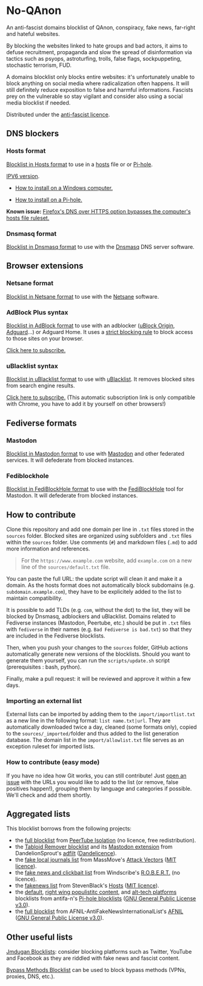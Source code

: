 # No-QAnon

An anti-fascist domains blocklist of QAnon, conspiracy, fake news, far-right and hateful websites.

By blocking the websites linked to hate groups and bad actors, it aims to defuse recruitment, propaganda and slow the spread of disinformation via tactics such as psyops, astroturfing, trolls, false flags, sockpuppeting, stochastic terrorism, FUD.

A domains blocklist only blocks entire websites: it's unfortunately unable to block anything on social media where radicalization often happens.
It will still definitely reduce exposition to false and harmful informations.
Fascists prey on the vulnerable so stay vigilant and consider also using a social media blocklist if needed.

Distributed under the [anti-fascist licence](https://github.com/rimu/no-qanon/blob/master/LICENSE.txt).

## DNS blockers

### Hosts format

[Blocklist in Hosts format](https://raw.githubusercontent.com/rimu/no-qanon/master/hosts.txt) to use in a [hosts](https://en.wikipedia.org/wiki/Hosts_(file)) file or or [Pi-hole](https://pi-hole.net/).

[IPV6 version](https://raw.githubusercontent.com/rimu/no-qanon/master/hosts.txt.ipv6).

- [How to install on a Windows computer.](https://github.com/yui-konnu/qanon-block-guide)

- [How to install on a Pi-hole.](https://www.reddit.com/r/QAnonCasualties/comments/wekhem/how_to_use_pihole_to_block_q_related_websites/)

**Known issue:** [Firefox's DNS over HTTPS option bypasses the computer's hosts file ruleset.](https://bugzilla.mozilla.org/show_bug.cgi?id=1453207)

### Dnsmasq format

[Blocklist in Dnsmasq format](https://raw.githubusercontent.com/rimu/no-qanon/master/dnsmasq.txt) to use with the [Dnsmasq](https://thekelleys.org.uk/dnsmasq/doc.html) DNS server software.

## Browser extensions

### Netsane format

[Blocklist in Netsane format](https://raw.githubusercontent.com/rimu/no-qanon/master/netsane.txt) to use with the [Netsane](https://github.com/rimu/netsane) software.

### AdBlock Plus syntax

[Blocklist in AdBlock format](https://raw.githubusercontent.com/rimu/no-qanon/master/adblock.txt) to use with an adblocker ([uBlock Origin](https://ublockorigin.com), [Adguard](https://adguard.com)…) or Adguard Home. It uses a [strict blocking rule](https://github.com/gorhill/uBlock/wiki/Strict-blocking) to block access to those sites on your browser.

[Click here to subscribe.](https://subscribe.adblockplus.org/?location=https://raw.githubusercontent.com/rimu/no-qanon/master/adblock.txt&title=No-QAnon)

### uBlacklist syntax

[Blocklist in uBlacklist format](https://raw.githubusercontent.com/rimu/no-qanon/master/ublacklist.txt) to use with [uBlacklist](https://github.com/iorate/ublacklist). It removes blocked sites from search engine results.

[Click here to subscribe.](https://iorate.github.io/ublacklist/subscribe?name=No-QAnon&url=https://raw.githubusercontent.com/rimu/no-qanon/master/ublacklist.txt) (This automatic subscription link is only compatible with Chrome, you have to add it by yourself on other browsers!)

## Fediverse formats

### Mastodon

[Blocklist in Mastodon format](https://raw.githubusercontent.com/rimu/no-qanon/master/mastodon.csv) to use with [Mastodon](https://joinmastodon.org/) and other federated services. It will defederate from blocked instances.

### Fediblockhole

[Blocklist in FediBlockHole format](https://raw.githubusercontent.com/rimu/no-qanon/master/fediblockhole.csv) to use with the [FediBlockHole](https://github.com/eigenmagic/fediblockhole) tool for Mastodon. It will defederate from blocked instances.

## How to contribute

Clone this repository and add one domain per line in `.txt` files stored in the `sources` folder. Blocked sites are organized using subfolders and `.txt` files within the `sources` folder. Use comments (`#`) and markdown files (`.md`) to add more information and references.

> For the `https://www.example.com` website, add `example.com` on a new line of the `sources/default.txt` file.

You can paste the full URL: the update script will clean it and make it a domain. As the hosts format does not automatically block subdomains (e.g. `subdomain.example.com`), they have to be explicitely added to the list to maintain compatibility.

It is possible to add TLDs (e.g. `com`, without the dot) to the list, they will be blocked by Dnsmasq, adblockers and uBlacklist. Domains related to Fediverse instances (Mastodon, Peertube, etc.) should be put in `.txt` files with `fediverse` in their names (e.g. `Bad Fediverse is bad.txt`) so that they are included in the Fediverse blocklists.

Then, when you push your changes to the `sources` folder, GitHub actions automatically generate new versions of the blocklists. Should you want to generate them yourself, you can run the `scripts/update.sh` script (prerequisites : bash, python).

Finally, make a pull request: it will be reviewed and approve it within a few days.

### Importing an external list

External lists can be imported by adding them to the `import/importlist.txt` as a new line in the following format: `list name.txt|url`. They are automatically downloaded twice a day, cleaned (some formats only), copied to the `sources/_imported/`folder and thus added to the list generation database. The domain list in the `import/allowlist.txt` file serves as an exception ruleset for imported lists.

### How to contribute (easy mode)

If you have no idea how Git works, you can still contribute! Just [open an issue](https://github.com/rimu/no-qanon/issues) with the URLs you would like to add to the list (or remove, false positives happen!), grouping them by language and categories if possible. We'll check and add them shortly.

## Aggregated lists

This blocklist borrows from the following projects:
- the [full blocklist](https://peertube_isolation.frama.io/list/peertube_isolation.txt) from [PeerTube Isolation](https://peertube_isolation.frama.io/) (no licence, free redistribution).
- the [Tabloid Remover blocklist](https://github.com/DandelionSprout/adfilt/blob/master/Sensitive%20lists/TabloidRemover.txt) and its [Mastodon extension](https://github.com/DandelionSprout/adfilt/blob/master/Sensitive%20lists/TabloidRemover-MastodonCategoryForImports.csv) from DandelionSprout's [adfilt](https://github.com/DandelionSprout/adfilt) ([Dandelicence](https://github.com/DandelionSprout/adfilt/blob/master/LICENSE.md)).
- the [fake local journals list](https://github.com/MassMove/AttackVectors/blob/master/LocalJournals/fake-local-journals-list.txt) from MassMove's [Attack Vectors](https://github.com/MassMove/AttackVectors/) ([MIT licence](https://github.com/MassMove/AttackVectors/blob/master/LICENSE)).
- the [fake news and clickbait list](https://assets.windscribe.com/custom_blocklists/clickbait.txt) from Windscribe's [R.O.B.E.R.T.](https://windscribe.com/features/robert) (no licence).
- the [fakenews list](https://github.com/StevenBlack/hosts/blob/master/alternates/fakenews-only/hosts) from StevenBlack's [Hosts](https://github.com/StevenBlack/hosts) ([MIT licence](https://github.com/StevenBlack/hosts/blob/master/license.txt)).
- the [default](https://github.com/antifa-n/pihole/blob/master/blocklist.txt), [right wing populistitc content](https://github.com/antifa-n/pihole/blob/master/blocklist-pop.txt), and [alt-tech platforms](https://github.com/antifa-n/pihole/blob/master/blocklist-alttech.txt) blocklists from antifa-n's [Pi-hole blocklists](https://github.com/antifa-n/pihole) ([GNU General Public License v3.0](https://github.com/antifa-n/pihole/blob/master/LICENSE)).
- the [full blocklist](https://github.com/AFNIL-AntiFakeNewsInternationalList/AFNIL/blob/master/hosts) from AFNIL-AntiFakeNewsInternationalList's [AFNIL](https://github.com/AFNIL-AntiFakeNewsInternationalList/AFNIL) ([GNU General Public License v3.0](https://github.com/AFNIL-AntiFakeNewsInternationalList/AFNIL/blob/master/LICENSE)).

## Other useful lists

[Jmdugan Blocklists](https://github.com/jmdugan/blocklists/tree/master/corporations): consider blocking platforms such as Twitter, YouTube and Facebook as they are riddled with fake news and fascist content.

[Bypass Methods Blocklist](https://github.com/nextdns/dns-bypass-methods) can be used to block bypass methods (VPNs, proxies, DNS, etc.).
